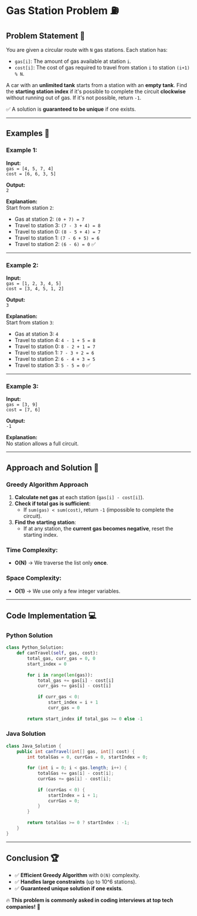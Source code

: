 # Gas Station Problem ⛽

## Problem Statement 📜
You are given a circular route with `N` gas stations. Each station has:
- `gas[i]`: The amount of gas available at station `i`.
- `cost[i]`: The cost of gas required to travel from station `i` to station `(i+1) % N`.

A car with an **unlimited tank** starts from a station with an **empty tank**. Find the **starting station index** if it's possible to complete the circuit **clockwise** without running out of gas. If it's not possible, return `-1`.

✅ A solution is **guaranteed to be unique** if one exists.

---

## Examples 🔢

### Example 1:
**Input:**  
`gas = [4, 5, 7, 4]`  
`cost = [6, 6, 3, 5]`  

**Output:**  
`2`

**Explanation:**  
Start from station `2`:  
- Gas at station 2: `(0 + 7) = 7`
- Travel to station 3: `(7 - 3 + 4) = 8`
- Travel to station 0: `(8 - 5 + 4) = 7`
- Travel to station 1: `(7 - 6 + 5) = 6`
- Travel to station 2: `(6 - 6) = 0` ✅

---

### Example 2:
**Input:**  
`gas = [1, 2, 3, 4, 5]`  
`cost = [3, 4, 5, 1, 2]`  

**Output:**  
`3`

**Explanation:**  
Start from station `3`:  
- Gas at station 3: `4`
- Travel to station 4: `4 - 1 + 5 = 8`
- Travel to station 0: `8 - 2 + 1 = 7`
- Travel to station 1: `7 - 3 + 2 = 6`
- Travel to station 2: `6 - 4 + 3 = 5`
- Travel to station 3: `5 - 5 = 0` ✅

---

### Example 3:
**Input:**  
`gas = [3, 9]`  
`cost = [7, 6]`  

**Output:**  
`-1`

**Explanation:**  
No station allows a full circuit.

---

## Approach and Solution 🧠
### **Greedy Algorithm Approach**
1. **Calculate net gas** at each station (`gas[i] - cost[i]`).
2. **Check if total gas is sufficient**:
   - If `sum(gas) < sum(cost)`, return `-1` (impossible to complete the circuit).
3. **Find the starting station**:
   - If at any station, the **current gas becomes negative**, reset the starting index.

### **Time Complexity:**  
- **O(N)** → We traverse the list only **once**.

### **Space Complexity:**  
- **O(1)** → We use only a few integer variables.

---

## Code Implementation 💻

### **Python Solution**
```python
class Python_Solution:
    def canTravel(self, gas, cost):
        total_gas, curr_gas = 0, 0
        start_index = 0
        
        for i in range(len(gas)):
            total_gas += gas[i] - cost[i]
            curr_gas += gas[i] - cost[i]
            
            if curr_gas < 0:
                start_index = i + 1
                curr_gas = 0
        
        return start_index if total_gas >= 0 else -1
```

### **Java Solution**
```java
class Java_Solution {
    public int canTravel(int[] gas, int[] cost) {
        int totalGas = 0, currGas = 0, startIndex = 0;
        
        for (int i = 0; i < gas.length; i++) {
            totalGas += gas[i] - cost[i];
            currGas += gas[i] - cost[i];
            
            if (currGas < 0) {
                startIndex = i + 1;
                currGas = 0;
            }
        }
        
        return totalGas >= 0 ? startIndex : -1;
    }
}
```

---

## Conclusion 🏆
- ✅ **Efficient Greedy Algorithm** with `O(N)` complexity.
- ✅ **Handles large constraints** (up to 10^6 stations).
- ✅ **Guaranteed unique solution if one exists**.

🔥 **This problem is commonly asked in coding interviews at top tech companies!** 🚀
